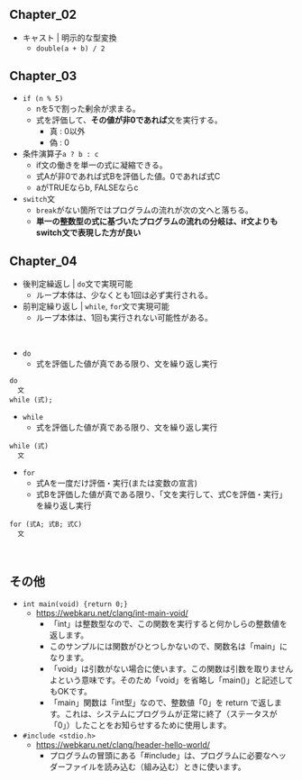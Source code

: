 ## Chapter_02
- キャスト | 明示的な型変換
  - `double(a + b) / 2`

## Chapter_03
- `if (n % 5)`
  - nを5で割った剰余が求まる。
  - 式を評価して、**その値が非0であれば**文を実行する。
    - 真 : 0以外
    - 偽 : 0
- 条件演算子`a ? b : c`
  - if文の働きを単一の式に凝縮できる。
  - 式Aが非0であれば式Bを評価した値。0であれば式C
  - aがTRUEならb, FALSEならc
- `switch`文
  - `break`がない箇所ではプログラムの流れが次の文へと落ちる。
  - **単一の整数型の式に基づいたプログラムの流れの分岐は、if文よりもswitch文で表現した方が良い**

## Chapter_04
- 後判定繰返し | `do`文で実現可能
  - ループ本体は、少なくとも1回は必ず実行される。
- 前判定繰り返し | `while`, `for`文で実現可能
  - ループ本体は、1回も実行されない可能性がある。

<br>

- `do`
  - 式を評価した値が真である限り、文を繰り返し実行
```
do
  文
while (式);
```

- `while`
  - 式を評価した値が真である限り、文を繰り返し実行
```
while (式)
  文
```

- `for`
  - 式Aを一度だけ評価・実行(または変数の宣言)
  - 式Bを評価した値が真である限り、「文を実行して、式Cを評価・実行」を繰り返し実行
```
for (式A; 式B; 式C)
  文
```

<br>

## その他
- `int main(void) {return 0;}`
  - https://webkaru.net/clang/int-main-void/
    - 「int」は整数型なので、この関数を実行すると何かしらの整数値を返します。
    - このサンプルには関数がひとつしかないので、関数名は「main」になります。
    - 「void」は引数がない場合に使います。この関数は引数を取りませんよという意味です。そのため「void」を省略し「main()」と記述してもOKです。
    - 「main」関数は「int型」なので、整数値「0」を return で返します。これは、システムにプログラムが正常に終了（ステータスが「0」）したことをお知らせするために使用します。
- `#include <stdio.h>`
  - https://webkaru.net/clang/header-hello-world/
    - プログラムの冒頭にある「#include」は、プログラムに必要なヘッダーファイルを読み込む（組み込む）ときに使います。